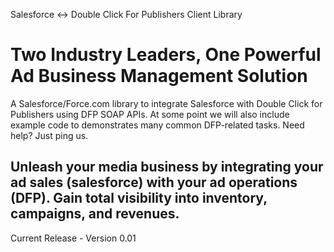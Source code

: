 Salesforce <-> Double Click For Publishers Client Library

Two Industry Leaders, One Powerful Ad Business Management Solution
==================================================

A Salesforce/Force.com library to integrate Salesforce with Double Click for Publishers using DFP SOAP APIs.  At some point we will also include example code to demonstrates many common DFP-related tasks.  Need help? Just ping us.

Unleash your media business by integrating your ad sales (salesforce) with your ad operations (DFP). Gain total visibility into inventory, campaigns, and revenues.
---
Current Release - Version 0.01

